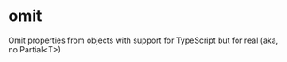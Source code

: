 # omit
Omit properties from objects with support for TypeScript but for real (aka, no Partial&lt;T>)
